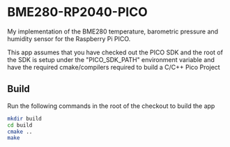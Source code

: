 # BME280-RP2040-PICO
My implementation of the BME280 temperature, barometric pressure and humidity sensor for the Raspberry Pi PICO.

This app assumes that you have checked out the PICO SDK and the root of the SDK is setup under the "PICO_SDK_PATH" environment variable and have the required cmake/compilers required to build a C/C++ Pico Project

## Build
Run the following commands in the root of the checkout to build the app
```bash
mkdir build
cd build
cmake ..
make
```